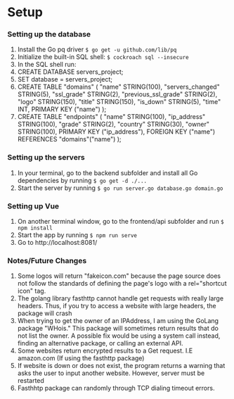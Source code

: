 # Setup

### Setting up the database

1. Install the Go pq driver `$ go get -u github.com/lib/pq`
2. Initialize the built-in SQL shell: `$ cockroach sql --insecure`
3. In the SQL shell run: 
  1. CREATE DATABASE servers_project;
  2. SET database = servers_project;
  3. CREATE TABLE "domains" (
    "name" STRING(100),
    "servers_changed" STRING(5),
    "ssl_grade" STRING(2),
    "previous_ssl_grade" STRING(2),
    "logo" STRING(150),
    "title" STRING(150),
    "is_down" STRING(5),
    "time" INT,
    PRIMARY KEY ("name")
);
4. CREATE TABLE "endpoints" (
    "name" STRING(100),
    "ip_address" STRING(100),
    "grade" STRING(2),
    "country" STRING(30),
    "owner" STRING(100),
    PRIMARY KEY ("ip_address"),
    FOREIGN KEY ("name") REFERENCES "domains"("name")
);


### Setting up the servers
1. In your terminal, go to the backend subfolder and install all Go dependencies by running `$ go get -d ./...`
2. Start the server by running  `$ go run server.go database.go domain.go`


### Setting up Vue
1. On another terminal window, go to the frontend/api subfolder and run `$ npm install`
2. Start the app by running `$ npm run serve`
3. Go to http://localhost:8081/


### Notes/Future Changes
1. Some logos will return "fakeicon.com" because the page source does not follow the standards of defining the page's logo with a rel="shortcut icon" tag.
2. The golang library fasthttp cannot handle get requests with really large headers. Thus, if you try to access a website with large headers, the package will crash
3. When trying to get the owner of an IPAddress, I am using the GoLang package "WHois." This package will sometimes return results that do not list the owner. A possible fix would be using a system call instead, finding an alternative package, or calling an external API.
4. Some websites return encrypted results to a Get request. I.E amazon.com (If using the fasthttp package)
5. If website is down or does not exist, the program returns a warning that asks the user to input another website. However, server must be restarted
6. Fasthhtp package can randomly through TCP dialing timeout errors.
